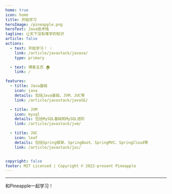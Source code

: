 ```yaml
---
home: true
icon: home
title: 开始学习
heroImage: /pineapple.png
heroText: Java技术栈
tagline: 让天下没有难学的知识
article: false
actions:
  - text: 开始学习！ 💡
    link: /article/javastack/javase/
    type: primary

  - text: 博客主页 🏠
    link: /

features:
  - title: Java基础
    icon: java
    details: 包括Java基础、JVM、JUC等
    link: /article/javastack/javaSE/

  - title: JVM
    icon: mysql
    details: 包括MySQL基础和MySQL进阶
    link: /article/javastack/jvm/

  - title: JUC
    icon: leaf
    details: 包括Spring框架、SpringBoot、SpringMVC、SpringCloud等
    link: /article/javastack/juc/


copyright: false
footer: MIT Licensed | Copyright © 2022-present Pineapple
---
```


---
和Pineapple一起学习！